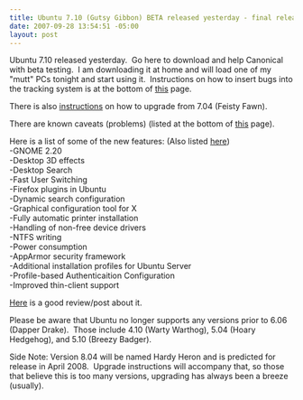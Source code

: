 ```yaml
---
title: Ubuntu 7.10 (Gutsy Gibbon) BETA released yesterday - final release in October
date: 2007-09-28 13:54:51 -05:00
layout: post
---
```


Ubuntu 7.10 released yesterday.  Go here to download and help Canonical with beta testing.  I am downloading it at home and will load one of my "mutt" PCs tonight and start using it.  Instructions on how to insert bugs into the tracking system is at the bottom of [this](http://www.ubuntu.com/testing/gutsybeta) page.

There is also [instructions](https://help.ubuntu.com/community/GutsyUpgrades) on how to upgrade from 7.04 (Feisty Fawn).

There are known caveats (problems) (listed at the bottom of [this](http://www.ubuntu.com/testing/gutsybeta) page).

Here is a list of some of the new features: (Also listed [here](http://www.ubuntu.com/testing/gutsybeta))  
-GNOME 2.20  
-Desktop 3D effects  
-Desktop Search  
-Fast User Switching  
-Firefox plugins in Ubuntu  
-Dynamic search configuration  
-Graphical configuration tool for X   
-Fully automatic printer installation  
-Handling of non-free device drivers  
-NTFS writing  
-Power consumption  
-AppArmor security framework  
-Additional installation profiles for Ubuntu Server  
-Profile-based Authenticaition Configuration  
-Improved thin-client support

[Here](http://www.reviewlinux.com/?m=show&id=7302) is a good review/post about it.

Please be aware that Ubuntu no longer supports any versions prior to 6.06 (Dapper Drake).  Those include 4.10 (Warty Warthog), 5.04 (Hoary Hedgehog), and 5.10 (Breezy Badger).

Side Note: Version 8.04 will be named Hardy Heron and is predicted for release in April 2008.  Upgrade instructions will accompany that, so those that believe this is too many versions, upgrading has always been a breeze (usually).